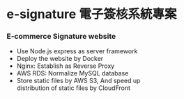 # e-signature 電子簽核系統專案
### E-commerce Signature website


- Use Node.js express as server framework
- Deploy the website by Docker
- Nginx: Establish as Reverse Proxy
- AWS RDS: Normalize MySQL database
- Store static files by AWS S3, And speed up  
  distribution of static files by CloudFront

